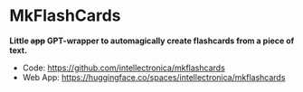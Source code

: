 # MkFlashCards

**Little ~~app~~ GPT-wrapper to automagically create flashcards from a piece of text.**

- Code: https://github.com/intellectronica/mkflashcards
- Web App: https://huggingface.co/spaces/intellectronica/mkflashcards
